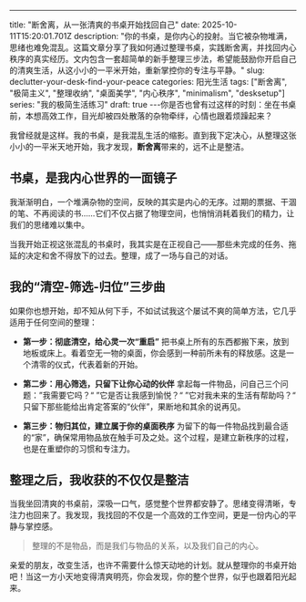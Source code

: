 ---
title: "断舍离，从一张清爽的书桌开始找回自己"
date: 2025-10-11T15:20:01.701Z
description: "你的书桌，是你内心的投射。当它被杂物堆满，思绪也难免混乱。这篇文章分享了我如何通过整理书桌，实践断舍离，并找回内心秩序的真实经历。文内包含一套超简单的新手整理三步法，希望能鼓励你开启自己的清爽生活，从这小小的一平米开始，重新掌控你的专注与平静。"
slug: declutter-your-desk-find-your-peace
categories: 阳光生活
tags: ["断舍离", "极简主义", "整理收纳", "桌面美学", "内心秩序", "minimalism", "desksetup"]
series: "我的极简生活练习"
draft: true
---你是否也曾有过这样的时刻：坐在书桌前，本想高效工作，目光却被四处散落的杂物牵绊，心情也跟着烦躁起来？

我曾经就是这样。我的书桌，是我混乱生活的缩影。直到我下定决心，从整理这张小小的一平米天地开始，我才发现，**断舍离**带来的，远不止是整洁。

## 书桌，是我内心世界的一面镜子

我渐渐明白，一个堆满杂物的空间，反映的其实是内心的无序。过期的票据、干涸的笔、不再阅读的书……它们不仅占据了物理空间，也悄悄消耗着我们的精力，让我们的思绪难以集中。

当我开始正视这张混乱的书桌时，我其实是在正视自己——那些未完成的任务、拖延的决定和舍不得放下的过去。整理，成了一场与自己的对话。

## 我的“清空-筛选-归位”三步曲

如果你也想开始，却不知从何下手，不如试试我这个屡试不爽的简单方法，它几乎适用于任何空间的整理：

- **第一步：彻底清空，给心灵一次“重启”**
  把书桌上所有的东西都搬下来，放到地板或床上。看着空无一物的桌面，你会感到一种前所未有的释放感。这是一个清零的仪式，代表着新的开始。

- **第二步：用心筛选，只留下让你心动的伙伴**
  拿起每一件物品，问自己三个问题：”我需要它吗？“ ”它是否让我感到愉悦？“ ”它对我未来的生活有帮助吗？“ 只留下那些能给出肯定答案的“伙伴”，果断地和其余的说再见。

- **第三步：物归其位，建立属于你的桌面秩序**
  为留下的每一件物品找到最合适的“家”，确保常用物品放在触手可及之处。这个过程，是建立新秩序的过程，也是在重塑你的习惯和专注力。

## 整理之后，我收获的不仅仅是整洁

当我坐回清爽的书桌前，深吸一口气，感觉整个世界都安静了。思绪变得清晰，专注力也回来了。我发现，我找回的不仅是一个高效的工作空间，更是一份内心的平静与掌控感。

> 整理的不是物品，而是我们与物品的关系，以及我们自己的内心。

亲爱的朋友，改变生活，也许不需要什么惊天动地的计划。就从整理你的书桌开始吧！当这一方小天地变得清爽明亮，你会发现，你的整个世界，似乎也跟着阳光起来。
